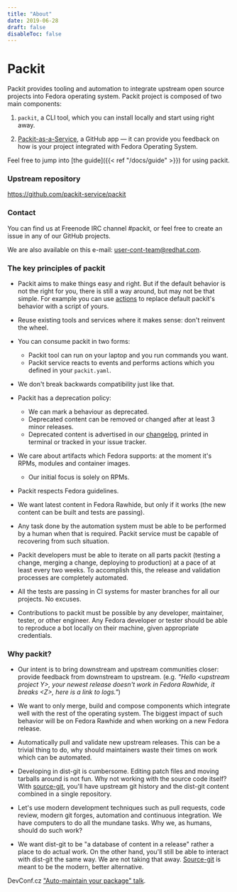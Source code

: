 ```yaml
---
title: "About"
date: 2019-06-28
draft: false
disableToc: false
---
```


# Packit

Packit provides tooling and automation to integrate upstream open source
projects into Fedora operating system. Packit project is composed of two main
components:

1. `packit`, a CLI tool, which you can install locally and start using right away.

2. [Packit-as-a-Service](https://github.com/marketplace/packit-as-a-service), a
   GitHub app — it can provide you feedback on how is your project integrated
   with Fedora Operating System.

Feel free to jump into [the guide]({{< ref "/docs/guide" >}}) for using packit.

### Upstream repository

https://github.com/packit-service/packit


### Contact

You can find us at Freenode IRC channel #packit, or feel free to create an
issue in any of our GitHub projects.

We are also available on this e-mail: user-cont-team@redhat.com.


### The key principles of packit

* Packit aims to make things easy and right. But if the default behavior is not
  the right for you, there is still a way around, but may not be that simple.
  For example you can use
  [actions](/docs/actions/)
  to replace default packit's behavior with a script of yours.

* Reuse existing tools and services where it makes sense: don't reinvent the
  wheel.

* You can consume packit in two forms:
  * Packit tool can run on your laptop and you run commands you want.
  * Packit service reacts to events and performs actions which you
    defined in your `packit.yaml`.

* We don't break backwards compatibility just like that.

* Packit has a deprecation policy:
  * We can mark a behaviour as deprecated.
  * Deprecated content can be removed or changed after at least 3 minor
    releases.
  * Deprecated content is advertised in our
    [changelog](https://github.com/packit-service/packit/blob/master/CHANGELOG.md),
    printed in terminal or tracked in your issue tracker.

* We care about artifacts which Fedora supports: at the moment it's RPMs,
  modules and container images.
  * Our initial focus is solely on RPMs.

* Packit respects Fedora guidelines.

* We want latest content in Fedora Rawhide, but only if it works (the new
  content can be built and tests are passing).

* Any task done by the automation system must be able to be performed by a
  human when that is required. Packit service must be capable of recovering
  from such situation.

* Packit developers must be able to iterate on all parts packit (testing a
  change, merging a change, deploying to production) at a pace of at least
  every two weeks. To accomplish this, the release and validation processes are
  completely automated.

* All the tests are passing in CI systems for master branches for all our
  projects. No excuses.

* Contributions to packit must be possible by any developer, maintainer,
  tester, or other engineer. Any Fedora developer or tester should be able to
  reproduce a bot locally on their machine, given appropriate credentials.

<!--more-->


### Why packit?

 * Our intent is to bring downstream and upstream communities closer: provide
   feedback from downstream to upstream. (e.g. *"Hello \<upstream project Y>,
   your newest release doesn't work in Fedora Rawhide, it breaks \<Z>, here is
   a link to logs."*)

 * We want to only merge, build and compose components which integrate well
   with the rest of the operating system. The biggest impact of such behavior
   will be on Fedora Rawhide and when working on a new Fedora release.

 * Automatically pull and validate new upstream releases. This can be a trivial
   thing to do, why should maintainers waste their times on work which can be
   automated.

 * Developing in dist-git is cumbersome. Editing patch files and moving
   tarballs around is not fun. Why not working with the source code itself?
   With [source-git](/source-git/), you'll have upstream git history and the
   dist-git content combined in a single repository.

 * Let's use modern development techniques such as pull requests, code review,
   modern git forges, automation and continuous integration. We have computers
   to do all the mundane tasks. Why we, as humans, should do such work?

 * We want dist-git to be "a database of content in a release" rather a place
   to do actual work. On the other hand, you'll still be able to interact with
   dist-git the same way. We are not taking that away.
   [Source-git](/source-git/) is meant to be the modern, better alternative.

DevConf.cz ["Auto-maintain your package" talk](https://www.youtube.com/watch?v=KpF27v6K4Oc).
